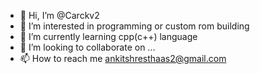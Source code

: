 - 👋 Hi, I’m @Carckv2
- 👀 I’m interested in programming or custom rom building 
- 🌱 I’m currently learning cpp(c++) language
- 💞️ I’m looking to collaborate on ...
- 📫 How to reach me ankitshresthaas2@gmail.com

<!---
Carckv2/Carckv2 is a ✨ special ✨ repository because its `README.md` (this file) appears on your GitHub profile.
You can click the Preview link to take a look at your changes.
--->
